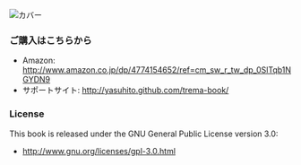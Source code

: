 ![カバー](https://raw.github.com/yasuhito/trema-book/master/cover.png "本のカバー")

### ご購入はこちらから

 * Amazon: http://www.amazon.co.jp/dp/4774154652/ref=cm_sw_r_tw_dp_0SlTqb1NGYDN9
 * サポートサイト: http://yasuhito.github.com/trema-book/


### License

This book is released under the GNU General Public License version 3.0:

 * http://www.gnu.org/licenses/gpl-3.0.html
